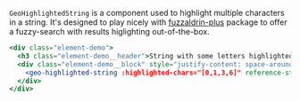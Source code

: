 `GeoHighlightedString` is a component used to highlight multiple characters in
a string. It's designed to play nicely with
[fuzzaldrin-plus](https://www.npmjs.com/package/fuzzaldrin-plus) package to offer
a fuzzy-search with results higlighting out-of-the-box.

```jsx
<div class="element-demo">
  <h3 class="element-demo__header">String with some letters highlighted</h3>
  <div class="element-demo__block" style="justify-content: space-around;">
    <geo-highlighted-string :highlighted-chars="[0,1,3,6]" reference-string="Hello World!"/>
  </div>
</div>
```
